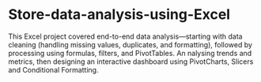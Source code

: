 # Store-data-analysis-using-Excel
This Excel project covered end-to-end data analysis—starting with data cleaning (handling missing values, duplicates, and formatting), followed by processing using formulas, filters, and PivotTables.
An nalysing trends and metrics, then designing an interactive dashboard using PivotCharts, Slicers and Conditional Formatting.
